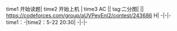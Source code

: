 

time1 开始读题| time2 开始上机 | time3 AC
||
tag:二分图|
||
https://codeforces.com/group/aUVPeyEnI2/contest/243686  H|
-|-|-
time1：-|time2：5-22 20:30|
-|-|-
